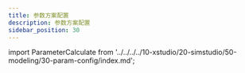 ```yaml
---
title: 参数方案配置
description: 参数方案配置
sidebar_position: 30
---
```


import ParameterCalculate from '../../../../10-xstudio/20-simstudio/50-modeling/30-param-config/index.md';

<ParameterCalculate />